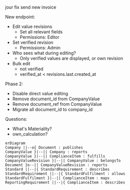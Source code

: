 jour fix
send new invoice



New endpoint:
- Edit value revisions
	- Set all relevant fields
	- Permissions: Editor
- Set verified revision
	- Permissions: Admin
- Who sees what during editing?
	- Only verified values are displayed, or own revision
 - Bulk edit
	 - not verified
	 - verified_at < revisions.last.created_at

Phase 2:
- Disable direct value editing
- Remove document_id from CompanyValue
- Remove document_ref from CompanyValue
- Migrate all document_id to company_id

Questions:
- What's Materiality?
- own_calculation?




```mermaid
erDiagram
Company ||--o{ Document : publishes
CompanyValue }|--|| Company : reports
CompanyValue }|--|| ComplianceItem : fulfills
CompanyValueRevision }|--|| CompanyValue : belongsTo
Document }o--|| CompanyValueRevision : reports
Standard ||--|{ StandardRequirement : describes
StandardRequirement ||--|{ StandardFulfilment : allows
StandardFulfilment }|--|| ComplianceItem : maps
ReportingRequirement ||--|{ ComplianceItem : describes
```
